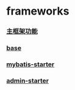 # frameworks #
### <a href="README.md">主框架功能</a>
### <a href="README.md">base</a>
### <a href="README.md">mybatis-starter</a>
### <a href="README.md">admin-starter</a>
